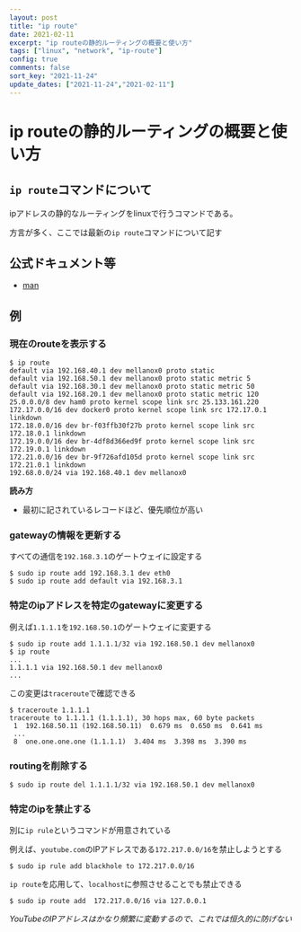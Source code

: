 ```yaml
---
layout: post
title: "ip route"
date: 2021-02-11
excerpt: "ip routeの静的ルーティングの概要と使い方"
tags: ["linux", "network", "ip-route"]
config: true
comments: false
sort_key: "2021-11-24"
update_dates: ["2021-11-24","2021-02-11"]
---
```


# ip routeの静的ルーティングの概要と使い方

## `ip route`コマンドについて
ipアドレスの静的なルーティングをlinuxで行うコマンドである。  

方言が多く、ここでは最新の`ip route`コマンドについて記す  

## 公式ドキュメント等
 - [man](https://man7.org/linux/man-pages/man8/ip-route.8.html)

## 例

### 現在のrouteを表示する

```console
$ ip route 
default via 192.168.40.1 dev mellanox0 proto static
default via 192.168.50.1 dev mellanox0 proto static metric 5
default via 192.168.30.1 dev mellanox0 proto static metric 50
default via 192.168.20.1 dev mellanox0 proto static metric 120
25.0.0.0/8 dev ham0 proto kernel scope link src 25.133.161.220
172.17.0.0/16 dev docker0 proto kernel scope link src 172.17.0.1 linkdown
172.18.0.0/16 dev br-f03ffb30f27b proto kernel scope link src 172.18.0.1 linkdown
172.19.0.0/16 dev br-4df8d366ed9f proto kernel scope link src 172.19.0.1 linkdown
172.21.0.0/16 dev br-9f726afd105d proto kernel scope link src 172.21.0.1 linkdown
192.68.0.0/24 via 192.168.40.1 dev mellanox0
```

**読み方**
 - 最初に記されているレコードほど、優先順位が高い  

### gatewayの情報を更新する

すべての通信を`192.168.3.1`のゲートウェイに設定する

```console
$ sudo ip route add 192.168.3.1 dev eth0
$ sudo ip route add default via 192.168.3.1
```

### 特定のipアドレスを特定のgatewayに変更する

例えば`1.1.1.1`を`192.168.50.1`のゲートウェイに変更する

```console
$ sudo ip route add 1.1.1.1/32 via 192.168.50.1 dev mellanox0
$ ip route 
...
1.1.1.1 via 192.168.50.1 dev mellanox0
...
```

この変更は`traceroute`で確認できる
```console
$ traceroute 1.1.1.1
traceroute to 1.1.1.1 (1.1.1.1), 30 hops max, 60 byte packets
 1  192.168.50.11 (192.168.50.11)  0.679 ms  0.650 ms  0.641 ms
 ...
 8  one.one.one.one (1.1.1.1)  3.404 ms  3.398 ms  3.390 ms
```

### routingを削除する

```console
$ sudo ip route del 1.1.1.1/32 via 192.168.50.1 dev mellanox0
```

### 特定のipを禁止する

別に`ip rule`というコマンドが用意されている

例えば、`youtube.com`のIPアドレスである`172.217.0.0/16`を禁止しようとする

```console
$ sudo ip rule add blackhole to 172.217.0.0/16
```

`ip route`を応用して、`localhost`に参照させることでも禁止できる

```console
$ sudo ip route add  172.217.0.0/16 via 127.0.0.1
```

*YouTubeのIPアドレスはかなり頻繁に変動するので、これでは恒久的に防げない*
